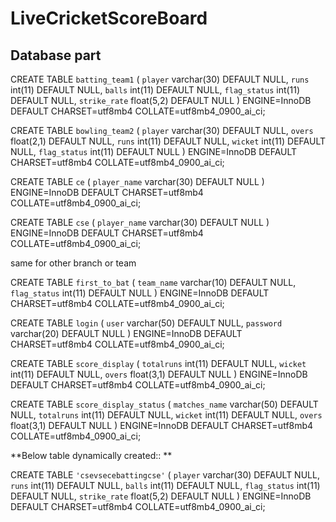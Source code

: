 # LiveCricketScoreBoard


## Database part
CREATE TABLE `batting_team1` (
  `player` varchar(30) DEFAULT NULL,
  `runs` int(11) DEFAULT NULL,
  `balls` int(11) DEFAULT NULL,
  `flag_status` int(11) DEFAULT NULL,
  `strike_rate` float(5,2) DEFAULT NULL
) ENGINE=InnoDB DEFAULT CHARSET=utf8mb4 COLLATE=utf8mb4_0900_ai_ci;


CREATE TABLE `bowling_team2` (
  `player` varchar(30) DEFAULT NULL,
  `overs` float(2,1) DEFAULT NULL,
  `runs` int(11) DEFAULT NULL,
  `wicket` int(11) DEFAULT NULL,
  `flag_status` int(11) DEFAULT NULL
) ENGINE=InnoDB DEFAULT CHARSET=utf8mb4 COLLATE=utf8mb4_0900_ai_ci;


CREATE TABLE `ce` (
  `player_name` varchar(30) DEFAULT NULL
) ENGINE=InnoDB DEFAULT CHARSET=utf8mb4 COLLATE=utf8mb4_0900_ai_ci;

CREATE TABLE `cse` (
  `player_name` varchar(30) DEFAULT NULL
) ENGINE=InnoDB DEFAULT CHARSET=utf8mb4 COLLATE=utf8mb4_0900_ai_ci;

same for other branch or team

CREATE TABLE `first_to_bat` (
  `team_name` varchar(10) DEFAULT NULL,
  `flag_status` int(11) DEFAULT NULL
) ENGINE=InnoDB DEFAULT CHARSET=utf8mb4 COLLATE=utf8mb4_0900_ai_ci;


CREATE TABLE `login` (
  `user` varchar(50) DEFAULT NULL,
  `password` varchar(20) DEFAULT NULL
) ENGINE=InnoDB DEFAULT CHARSET=utf8mb4 COLLATE=utf8mb4_0900_ai_ci;


CREATE TABLE `score_display` (
  `totalruns` int(11) DEFAULT NULL,
  `wicket` int(11) DEFAULT NULL,
  `overs` float(3,1) DEFAULT NULL
) ENGINE=InnoDB DEFAULT CHARSET=utf8mb4 COLLATE=utf8mb4_0900_ai_ci;


CREATE TABLE `score_display_status` (
  `matches_name` varchar(50) DEFAULT NULL,
  `totalruns` int(11) DEFAULT NULL,
  `wicket` int(11) DEFAULT NULL,
  `overs` float(3,1) DEFAULT NULL
) ENGINE=InnoDB DEFAULT CHARSET=utf8mb4 COLLATE=utf8mb4_0900_ai_ci;

**Below table dynamically created:: **

CREATE TABLE `'csevsecebattingcse'` (
  `player` varchar(30) DEFAULT NULL,
  `runs` int(11) DEFAULT NULL,
  `balls` int(11) DEFAULT NULL,
  `flag_status` int(11) DEFAULT NULL,
  `strike_rate` float(5,2) DEFAULT NULL
) ENGINE=InnoDB DEFAULT CHARSET=utf8mb4 COLLATE=utf8mb4_0900_ai_ci;
